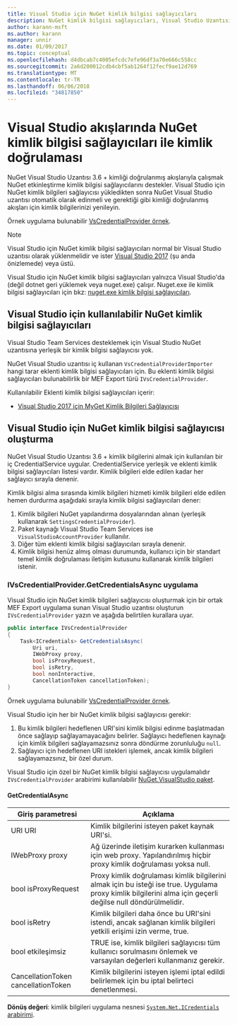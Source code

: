 ```yaml
---
title: Visual Studio için NuGet kimlik bilgisi sağlayıcıları
description: NuGet kimlik bilgisi sağlayıcıları, Visual Studio Uzantısı'nda IVsCredentialProvider arabirimi uygulayarak akışları ile kimlik doğrulaması.
author: karann-msft
ms.author: karann
manager: unnir
ms.date: 01/09/2017
ms.topic: conceptual
ms.openlocfilehash: d4dbcab7c4005efcdc7efe96df3a70e666c558cc
ms.sourcegitcommit: 2a6d200012cdb4cbf5ab1264f12fecf9ae12d769
ms.translationtype: MT
ms.contentlocale: tr-TR
ms.lasthandoff: 06/06/2018
ms.locfileid: "34817850"
---
```

# <a name="authenticating-feeds-in-visual-studio-with-nuget-credential-providers"></a>Visual Studio akışlarında NuGet kimlik bilgisi sağlayıcıları ile kimlik doğrulaması

NuGet Visual Studio Uzantısı 3.6 + kimliği doğrulanmış akışlarıyla çalışmak NuGet etkinleştirme kimlik bilgisi sağlayıcılarını destekler.
Visual Studio için NuGet kimlik bilgileri sağlayıcısı yükledikten sonra NuGet Visual Studio uzantısı otomatik olarak edinmeli ve gerektiği gibi kimliği doğrulanmış akışları için kimlik bilgilerinizi yenileyin.

Örnek uygulama bulunabilir [VsCredentialProvider örnek](https://github.com/NuGet/Samples/tree/master/VsCredentialProvider).

> [!Note]
> Visual Studio için NuGet kimlik bilgisi sağlayıcıları normal bir Visual Studio uzantısı olarak yüklenmelidir ve ister [Visual Studio 2017](https://aka.ms/vs/15/preview/vs_enterprise) (şu anda önizlemede) veya üstü.
>
> Visual Studio için NuGet kimlik bilgisi sağlayıcıları yalnızca Visual Studio'da (değil dotnet geri yüklemek veya nuget.exe) çalışır. Nuget.exe ile kimlik bilgisi sağlayıcıları için bkz: [nuget.exe kimlik bilgisi sağlayıcıları](nuget-exe-Credential-providers.md).

## <a name="available-nuget-credential-providers-for-visual-studio"></a>Visual Studio için kullanılabilir NuGet kimlik bilgisi sağlayıcıları

Visual Studio Team Services desteklemek için Visual Studio NuGet uzantısına yerleşik bir kimlik bilgisi sağlayıcısı yok.

NuGet Visual Studio uzantısı iç kullanan `VsCredentialProviderImporter` hangi tarar eklenti kimlik bilgisi sağlayıcıları için. Bu eklenti kimlik bilgisi sağlayıcıları bulunabilirlik bir MEF Export türü `IVsCredentialProvider`.

Kullanılabilir Eklenti kimlik bilgisi sağlayıcıları içerir:

- [Visual Studio 2017 için MyGet Kimlik Bilgileri Sağlayıcısı](http://docs.myget.org/docs/reference/credential-provider-for-visual-studio)

## <a name="creating-a-nuget-credential-provider-for-visual-studio"></a>Visual Studio için NuGet kimlik bilgisi sağlayıcısı oluşturma

NuGet Visual Studio Uzantısı 3.6 + kimlik bilgilerini almak için kullanılan bir iç CredentialService uygular. CredentialService yerleşik ve eklenti kimlik bilgisi sağlayıcıları listesi vardır. Kimlik bilgileri elde edilen kadar her sağlayıcı sırayla denenir.

Kimlik bilgisi alma sırasında kimlik bilgileri hizmeti kimlik bilgileri elde edilen hemen durdurma aşağıdaki sırayla kimlik bilgisi sağlayıcıları dener:

1. Kimlik bilgileri NuGet yapılandırma dosyalarından alınan (yerleşik kullanarak `SettingsCredentialProvider`).
1. Paket kaynağı Visual Studio Team Services ise `VisualStudioAccountProvider` kullanılır.
1. Diğer tüm eklenti kimlik bilgisi sağlayıcıları sırayla denenir.
1. Kimlik bilgisi henüz almış olması durumunda, kullanıcı için bir standart temel kimlik doğrulaması iletişim kutusunu kullanarak kimlik bilgileri istenir.

### <a name="implementing-ivscredentialprovidergetcredentialsasync"></a>IVsCredentialProvider.GetCredentialsAsync uygulama

Visual Studio için NuGet kimlik bilgileri sağlayıcısı oluşturmak için bir ortak MEF Export uygulama sunan Visual Studio uzantısı oluşturun `IVsCredentialProvider` yazın ve aşağıda belirtilen kurallara uyar.

```cs
public interface IVsCredentialProvider
{
    Task<ICredentials> GetCredentialsAsync(
        Uri uri,
        IWebProxy proxy,
        bool isProxyRequest,
        bool isRetry,
        bool nonInteractive,
        CancellationToken cancellationToken);
}
```

Örnek uygulama bulunabilir [VsCredentialProvider örnek](https://github.com/NuGet/Samples/tree/master/VsCredentialProvider).

Visual Studio için her bir NuGet kimlik bilgisi sağlayıcısı gerekir:

1. Bu kimlik bilgileri hedeflenen URI'sini kimlik bilgisi edinme başlatmadan önce sağlayıp sağlayamayacağını belirler. Sağlayıcı hedeflenen kaynağı için kimlik bilgileri sağlayamazsınız sonra döndürme zorunluluğu `null`.
1. Sağlayıcı için hedeflenen URI istekleri işlemek, ancak kimlik bilgileri sağlayamazsınız, bir özel durum.

Visual Studio için özel bir NuGet kimlik bilgisi sağlayıcısı uygulamalıdır `IVsCredentialProvider` arabirimi kullanılabilir [NuGet.VisualStudio paket](https://www.nuget.org/packages/NuGet.VisualStudio/).

#### <a name="getcredentialasync"></a>GetCredentialAsync

| Giriş parametresi |Açıklama|
| ----------------|-----------|
| URI URI | Kimlik bilgilerini isteyen paket kaynak URI'si.|
| IWebProxy proxy | Ağ üzerinde iletişim kurarken kullanması için web proxy. Yapılandırılmış hiçbir proxy kimlik doğrulaması yoksa null. |
| bool isProxyRequest | Proxy kimlik doğrulaması kimlik bilgilerini almak için bu isteği ise true. Uygulama proxy kimlik bilgilerini alma için geçerli değilse null döndürülmelidir. |
| bool isRetry | Kimlik bilgileri daha önce bu URI'sini istendi, ancak sağlanan kimlik bilgileri yetkili erişimi izin verme, true. |
| bool etkileşimsiz | TRUE ise, kimlik bilgileri sağlayıcısı tüm kullanıcı sorulmasını önlemek ve varsayılan değerleri kullanmanız gerekir. |
| CancellationToken cancellationToken | Kimlik bilgilerini isteyen işlemi iptal edildi belirlemek için bu iptal belirteci denetlenmesi. |

**Dönüş değeri**: kimlik bilgileri uygulama nesnesi [ `System.Net.ICredentials` arabirimi](/dotnet/api/system.net.icredentials?view=netstandard-2.0).
